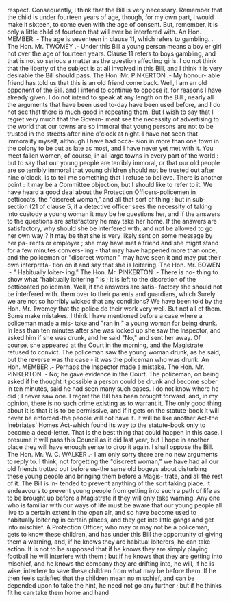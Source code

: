 respect. Consequently, I think that the Bill is very necessary. Remember that the child is under fourteen years of age, though, for my own part, I would make it sixteen, to come even with the age of consent. But, remember, it is only a little child of fourteen that will ever be interfered with. An Hon. MEMBER. - The age is seventeen in clause 11, which refers to gambling. . The Hon. Mr. TWOMEY .- Under this Bill a young person means a boy er girl not over the age of fourteen years. Clause 11 refers to boys gambling, and that is not so serious a matter as the question affecting girls. I do not think that the liberty of the subject is at all involved in this Bill, and I think it is very desirable the Bill should pass. The Hon. Mr. PINKERTON .- My honour- able friend has told us that this is an old friend come back. Well, I am an old opponent of the Bill. and I intend to continue to oppose it, for reasons I have already given. I do not intend to speak at any length on the Bill ; nearly all the arguments that have been used to-day have been used before, and I do not see that there is much good in repeating them. But I wish to say that I regret very much that the Govern- ment see the necessity of advertising to the world that our towns are so immoral that young persons are not to be trusted in the streets after nine o'clock at night. I have not seen that immorality myself, although I have had occa- sion in more than one town in the colony to be out as late as most, and I have never yet met with it. You meet fallen women, of course, in all large towns in every part of the world : but to say that our young people are terribly immoral, or that our old people are so terribly immoral that young children should not be trusted out after nine o'clock, is to tell me something that I refuse to believe. There is another point : it may be a Committee objection, but I should like to refer to it. We have heard a good deal about the Protection Officers-policemen in petticoats, the "discreet woman," and all that sort of thing ; but in sub- section (21 of clause 5, if a detective officer sees the necessity of taking into custody a young woman it may be he questions her, and if the answers to the questions are satisfactory he may take her home. If the answers are satisfactory, why should she be interfered with, and not be allowed to go her own way ? It may be that she is very likely sent on some message by her pa- rents or employer ; she may have met a friend and she might stand for a few minutes convers- ing - that may have happened more than once, and the policeman or "discreet woman " may have seen it and may put their own interpreta- tion on it and say that she is loitering. The Hon. Mr. BOWEN .- " Habitually loiter- ing." The Hon. Mr. PINKERTON .- There is no- thing to show what "habitually loitering " is ; it is left to the discretion of the petticoated policeman. Well, if the answers are satis- factory she should not be interfered with. them over to their parents and guardians, which Surely we are not so horribly wicked that any conditions? We have been told by the Hon. Mr. Twomey that the police do their work very well. But not all of them. Some make mistakes. I think I have mentioned before a case where a policeman made a mis- take and "ran in " a young woman for being drunk. In less than ten minutes after she was locked up she saw the Inspector, and asked him if she was drunk, and he said "No," and sent her away. Of course, she appeared at the Court in the morning, and the Magistrate refused to convict. The policeman saw the young woman drunk, as he said, but the reverse was the case - it was the policeman who was drunk. An Hon. MEMBER .- Perhaps the Inspector made a mistake. The Hon. Mr. PINKERTON .- No; he gave evidence in the Court. The policeman, on being asked if he thought it possible a person could be drunk and become sober in ten minutes, said he had seen many such cases. I do not know where he did ; I never saw one. I regret the Bill has been brought forward, and, in my opinion, there is no such crime existing as to warrant it. The only good thing about it is that it is to be permissive, and if it gets on the statute-book it will never be enforced-the people will not have it. It will be like another Act-the Inebriates' Homes Act-which found its way to the statute-book only to become a dead-letter. That is the best thing that could happen in this case. I presume it will pass this Council as it did last year, but I hope in another place they will have enough sense to drop it again. I shall oppose the Bill. The Hon. Mr. W. C. WALKER .- I am only sorry there are no new arguments to reply to. I think, not forgetting the "discreet woman," we have had all our old friends trotted out before us-the same old bogeys about disturbing these young people and bringing them before a Magis- trate, and all the rest of it. The Bill is in- tended to prevent anything of the sort taking place. It endeavours to prevent young people from getting into such a path of life as to be brought up before a Magistrate if they will only take warning. Any one who is familiar with our ways of life must be aware that our young people all live to a certain extent in the open air, and so have become used to habitually loitering in certain places, and they get into little gangs and get into mischief. A Protection Officer, who may or may not be a policeman, gets to know these children, and has under this Bill the opportunity of giving them a warning, and, if he knows they are habitual loiterers, he can take action. It is not to be supposed that if he knows they are simply playing football he will interfere with them ; but if he knows that they are getting into mischief, and he knows the company they are drifting into, he will, if he is wise, interfere to save these children from what may be before them. If he then feels satisfied that the children mean no mischief, and can be depended upon to take the hint, he need not go any further ; but if he thinks fit he can take them home and hand 